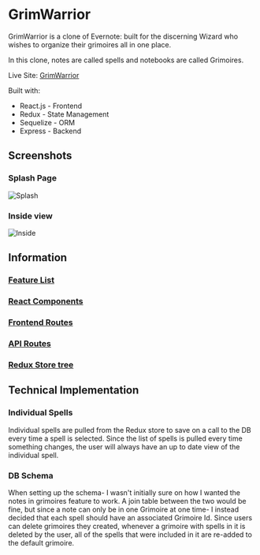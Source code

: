 # GrimWarrior
GrimWarrior is a clone of Evernote: built for the discerning Wizard who wishes to organize their grimoires all in one place.

In this clone, notes are called spells and notebooks are called Grimoires.

Live Site: [GrimWarrior](http://grimwarrior.herokuapp.com)

Built with:
* React.js - Frontend
* Redux - State Management
* Sequelize - ORM
* Express - Backend

## Screenshots
### Splash Page
![Splash](https://user-images.githubusercontent.com/59124348/153916560-62166f87-a5c7-47f8-a696-729ca5293409.png)
### Inside view
![Inside](https://user-images.githubusercontent.com/59124348/153948975-76254a2a-0a8c-4f46-9e59-566afa92c91b.png)

## Information

### [Feature List](https://github.com/mothwork/grimwarrior/wiki/Features)

### [React Components](https://github.com/mothwork/grimwarrior/wiki/React-Components)

### [Frontend Routes](https://github.com/mothwork/grimwarrior/wiki/Frontend-Routes)

### [API Routes](https://github.com/mothwork/grimwarrior/wiki/API-Routes)

### [Redux Store tree](https://github.com/mothwork/grimwarrior/wiki/Redux-Store-Tree)

## Technical Implementation

### Individual Spells
Individual spells are pulled from the Redux store to save on a call to the DB every time a spell is selected. Since the list of spells is pulled every time something changes, the user will always have an up to date view of the individual spell.

### DB Schema
When setting up the schema- I wasn't initially sure on how I wanted the notes in grimoires feature to work. A join table between the two would be fine, but since a note can only be in one Grimoire at one time- I instead decided that each spell should have an associated Grimoire Id.
Since users can delete grimoires they created, whenever a grimoire with spells in it is deleted by the user, all of the spells that were included in it are re-added to the default grimoire.

